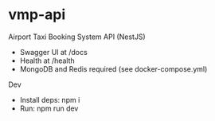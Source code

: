 # vmp-api

Airport Taxi Booking System API (NestJS)

- Swagger UI at /docs
- Health at /health
- MongoDB and Redis required (see docker-compose.yml)

Dev
- Install deps: npm i
- Run: npm run dev
